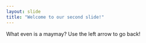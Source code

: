 ```yaml
---
layout: slide
title: "Welcome to our second slide!"
---
```

What even is a maymay?
Use the left arrow to go back!
